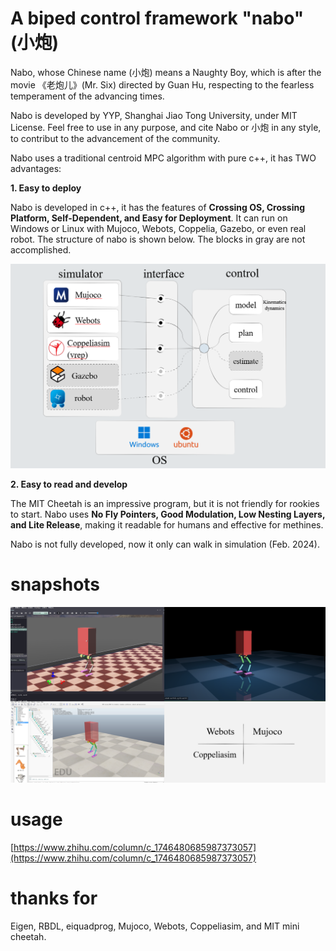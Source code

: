 # A biped control framework "nabo" (小炮)

Nabo, whose Chinese name (小炮) means a Naughty Boy, which is after the movie 《老炮儿》(Mr. Six) directed by Guan Hu, respecting to the fearless temperament of the advancing times.

Nabo is developed by YYP, Shanghai Jiao Tong University, under MIT License. Feel free to use in any purpose, and cite Nabo or 小炮 in any style, to contribut to the advancement of the community.

Nabo uses a traditional centroid MPC algorithm with pure c++, it has TWO advantages:

**1. Easy to deploy**

Nabo is developed in c++, it has the features of **Crossing OS, Crossing Platform, Self-Dependent, and Easy for Deployment**. It can run on Windows or Linux with Mujoco, Webots, Coppelia, Gazebo, or even real robot. The structure of nabo is shown below. The blocks in gray are not accomplished.

![项目结构](image/项目结构-english.png)

**2. Easy to read and develop**

The MIT Cheetah is an impressive program, but it is not friendly for rookies to start. Nabo uses **No Fly Pointers, Good Modulation, Low Nesting Layers, and Lite Release**, making it readable for humans and effective for methines.

Nabo is not fully developed, now it only can walk in simulation (Feb. 2024).

# snapshots

![运行截图](image/运行截图.png)

# usage

[https://www.zhihu.com/column/c_1746480685987373057](https://www.zhihu.com/column/c_1746480685987373057)

# thanks for

Eigen, RBDL, eiquadprog, Mujoco, Webots, Coppeliasim, and MIT mini cheetah.
